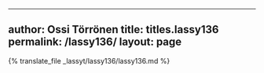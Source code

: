 
---
author: Ossi Törrönen
title: titles.lassy136
permalink: /lassy136/
layout: page
---
{% translate_file _lassyt/lassy136/lassy136.md %}